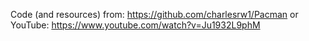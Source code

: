 Code (and resources) from: https://github.com/charlesrw1/Pacman
or YouTube: https://www.youtube.com/watch?v=Ju1932L9phM


